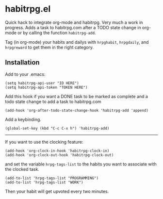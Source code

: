 

habitrpg.el
===============

Quick hack to integrate org-mode and habitrpg. Very much a work in progress. Adds a task to habitrpg.com after a TODO state change in org-mode or by calling the function `habitrpg-add`.

Tag (in org-mode) your habits and dailys with `hrpghabit`, `hrpgdaily`, and `hrpgreward` to get them in the right category.

Installation
------------

Add to your .emacs:

    (setq habitrpg-api-user "ID HERE")
    (setq habitrpg-api-token "TOKEN HERE")

Add this hook if you want a DONE task to be marked as complete and a todo state change to add a task to habitrpg.com

	(add-hook 'org-after-todo-state-change-hook 'habitrpg-add 'append)


Add a keybinding.

    (global-set-key (kbd "C-c C-x h") 'habitrpg-add)

-------------------------------------------------------------------------------

If you want to use the clocking feature:

	(add-hook 'org-clock-in-hook 'habitrpg-clock-in)
	(add-hook 'org-clock-out-hook 'habitrpg-clock-out)

and set the variable `hrpg-tags-list` to the habits you want to associate with the clocked task.

    (add-to-list 'hrpg-tags-list "PROGRAMMING")
    (add-to-list 'hrpg-tags-list "WORK")

Then your habit will get upvoted every two minutes.
